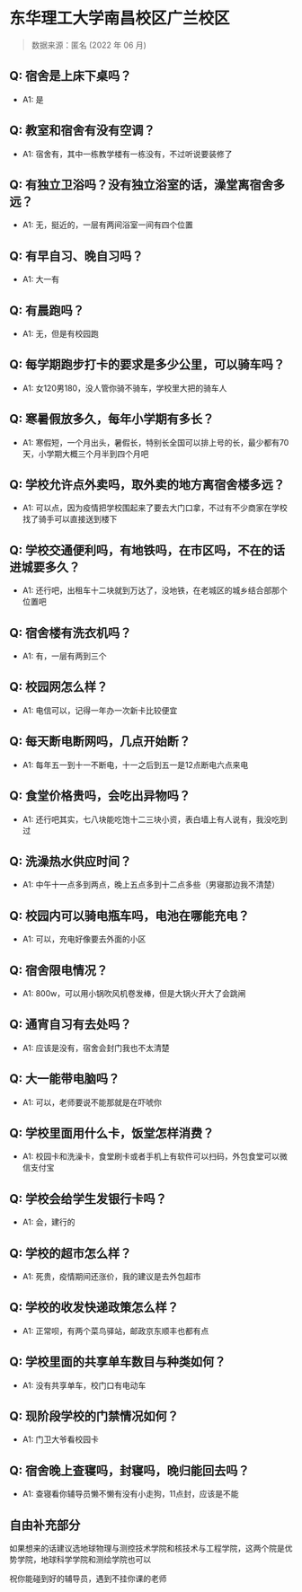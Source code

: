 # 东华理工大学南昌校区广兰校区

> 数据来源：匿名 (2022 年 06 月)

## Q: 宿舍是上床下桌吗？

- A1: 是

## Q: 教室和宿舍有没有空调？

- A1: 宿舍有，其中一栋教学楼有一栋没有，不过听说要装修了

## Q: 有独立卫浴吗？没有独立浴室的话，澡堂离宿舍多远？

- A1: 无，挺近的，一层有两间浴室一间有四个位置

## Q: 有早自习、晚自习吗？

- A1: 大一有

## Q: 有晨跑吗？

- A1: 无，但是有校园跑

## Q: 每学期跑步打卡的要求是多少公里，可以骑车吗？

- A1: 女120男180，没人管你骑不骑车，学校里大把的骑车人

## Q: 寒暑假放多久，每年小学期有多长？

- A1: 寒假短，一个月出头，暑假长，特别长全国可以排上号的长，最少都有70天，小学期大概三个月半到四个月吧

## Q: 学校允许点外卖吗，取外卖的地方离宿舍楼多远？

- A1: 可以点，因为疫情把学校围起来了要去大门口拿，不过有不少商家在学校找了骑手可以直接送到楼下

## Q: 学校交通便利吗，有地铁吗，在市区吗，不在的话进城要多久？

- A1: 还行吧，出租车十二块就到万达了，没地铁，在老城区的城乡结合部那个位置吧

## Q: 宿舍楼有洗衣机吗？

- A1: 有，一层有两到三个

## Q: 校园网怎么样？

- A1: 电信可以，记得一年办一次新卡比较便宜

## Q: 每天断电断网吗，几点开始断？

- A1: 每年五一到十一不断电，十一之后到五一是12点断电六点来电

## Q: 食堂价格贵吗，会吃出异物吗？

- A1: 还行吧其实，七八块能吃饱十二三块小资，表白墙上有人说有，我没吃到过

## Q: 洗澡热水供应时间？

- A1: 中午十一点多到两点，晚上五点多到十二点多些（男寝那边我不清楚）

## Q: 校园内可以骑电瓶车吗，电池在哪能充电？

- A1: 可以，充电好像要去外面的小区

## Q: 宿舍限电情况？

- A1: 800w，可以用小锅吹风机卷发棒，但是大锅火开大了会跳闸

## Q: 通宵自习有去处吗？

- A1: 应该是没有，宿舍会封门我也不太清楚

## Q: 大一能带电脑吗？

- A1: 可以，老师要说不能那就是在吓唬你

## Q: 学校里面用什么卡，饭堂怎样消费？

- A1: 校园卡和洗澡卡，食堂刷卡或者手机上有软件可以扫码，外包食堂可以微信支付宝

## Q: 学校会给学生发银行卡吗？

- A1: 会，建行的

## Q: 学校的超市怎么样？

- A1: 死贵，疫情期间还涨价，我的建议是去外包超市

## Q: 学校的收发快递政策怎么样？

- A1: 正常呗，有两个菜鸟驿站，邮政京东顺丰也都有点

## Q: 学校里面的共享单车数目与种类如何？

- A1: 没有共享单车，校门口有电动车

## Q: 现阶段学校的门禁情况如何？

- A1: 门卫大爷看校园卡

## Q: 宿舍晚上查寝吗，封寝吗，晚归能回去吗？

- A1: 查寝看你辅导员懒不懒有没有小走狗，11点封，应该是不能

## 自由补充部分

如果想来的话建议选地球物理与测控技术学院和核技术与工程学院，这两个院是优势学院，地球科学学院和测绘学院也可以

祝你能碰到好的辅导员，遇到不挂你课的老师